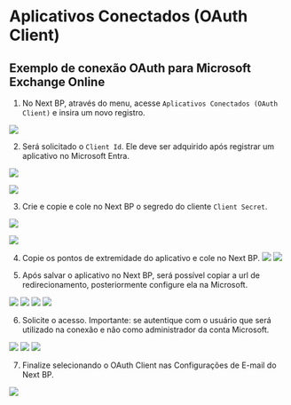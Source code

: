 # Aplicativos Conectados (OAuth Client)

## Exemplo de conexão OAuth para Microsoft Exchange Online

1. No Next BP, através do menu, acesse `Aplicativos Conectados (OAuth Client)` e insira um novo registro.

![]([PATH_IMG]/BPM8430_00_oauth_client.png)

2. Será solicitado o `Client Id`. Ele deve ser adquirido após registrar um aplicativo no Microsoft Entra.

![]([PATH_IMG]/BPM8430_01_registrar_aplicativo.png)

![]([PATH_IMG]/BPM8430_02_id_aplicativo.png)

3. Crie e copie e cole no Next BP o segredo do cliente `Client Secret`.

![]([PATH_IMG]/BPM8430_03_segredo_cliente.png)

![]([PATH_IMG]/BPM8430_04_copiar_segredo.png)

4. Copie os pontos de extremidade do aplicativo e cole no Next BP.
![]([PATH_IMG]/BPM8430_05_pontos_extremidade.png)
![]([PATH_IMG]/BPM8430_06_pontos_extremidade.png)

5. Após salvar o aplicativo no Next BP, será possível copiar a url de redirecionamento, posteriormente configure ela na Microsoft.

![]([PATH_IMG]/BPM8430_07_url_redirecionamento.png)
![]([PATH_IMG]/BPM8430_08_url_redirecionamento.png)
![]([PATH_IMG]/BPM8430_09_url_redirecionamento.png)
![]([PATH_IMG]/BPM8430_10_url_redirecionamento.png)

6. Solicite o acesso. Importante: se autentique com o usuário que será utilizado na conexão e não como administrador da conta Microsoft.

![]([PATH_IMG]/BPM8430_11_solicitar_acesso.png)
![]([PATH_IMG]/BPM8430_12_solicitar_acesso.png)
![]([PATH_IMG]/BPM8430_13_solicitar_acesso_callback.png)

7. Finalize selecionando o OAuth Client nas Configurações de E-mail do Next BP.

![]([PATH_IMG]/BPM8430_14_email_oauth.png)
